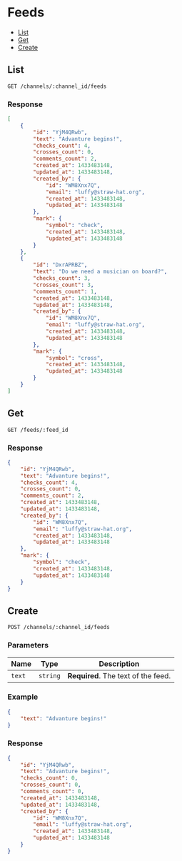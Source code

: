 # Feeds

* [List](#list)
* [Get](#get)
* [Create](#create)

## List

```
GET /channels/:channel_id/feeds
```

### Response

```json
[
    {
        "id": "YjM4QRwb",
        "text": "Advanture begins!",
        "checks_count": 4,
        "crosses_count": 0,
        "comments_count": 2,
        "created_at": 1433483148,
        "updated_at": 1433483148,
        "created_by": {
            "id": "WM8Xnx7Q",
            "email": "luffy@straw-hat.org",
            "created_at": 1433483148,
            "updated_at": 1433483148
        },
        "mark": {
            "symbol": "check",
            "created_at": 1433483148,
            "updated_at": 1433483148
        }
    },
    {
        "id": "DxrAPRBZ",
        "text": "Do we need a musician on board?",
        "checks_count": 3,
        "crosses_count": 3,
        "comments_count": 1,
        "created_at": 1433483148,
        "updated_at": 1433483148,
        "created_by": {
            "id": "WM8Xnx7Q",
            "email": "luffy@straw-hat.org",
            "created_at": 1433483148,
            "updated_at": 1433483148
        },
        "mark": {
            "symbol": "cross",
            "created_at": 1433483148,
            "updated_at": 1433483148
        }
    }
]
```

## Get

```
GET /feeds/:feed_id
```

### Response

```json
{
    "id": "YjM4QRwb",
    "text": "Advanture begins!",
    "checks_count": 4,
    "crosses_count": 0,
    "comments_count": 2,
    "created_at": 1433483148,
    "updated_at": 1433483148,
    "created_by": {
        "id": "WM8Xnx7Q",
        "email": "luffy@straw-hat.org",
        "created_at": 1433483148,
        "updated_at": 1433483148
    },
    "mark": {
        "symbol": "check",
        "created_at": 1433483148,
        "updated_at": 1433483148
    }
}
```

## Create

```
POST /channels/:channel_id/feeds
```

### Parameters

| Name     | Type       | Description                         |
| -------- | ---------- | ----------------------------------- |
| `text`   | `string`   | **Required**. The text of the feed. |

### Example

```json
{
    "text": "Advanture begins!"
}
```

### Response

```json
{
    "id": "YjM4QRwb",
    "text": "Advanture begins!",
    "checks_count": 0,
    "crosses_count": 0,
    "comments_count": 0,
    "created_at": 1433483148,
    "updated_at": 1433483148,
    "created_by": {
        "id": "WM8Xnx7Q",
        "email": "luffy@straw-hat.org",
        "created_at": 1433483148,
        "updated_at": 1433483148
    }
}
```
